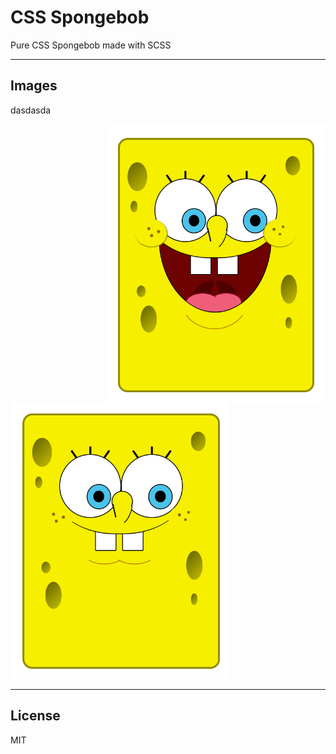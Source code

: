 # CSS Spongebob

Pure CSS Spongebob made with SCSS

---

## Images
dasdasda

<img align="right" width="350" src="image/openMouth.png">
<img width="350" src="image/closedMouth.png">

---

## License

MIT
